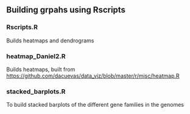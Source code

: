 ## Building grpahs using Rscripts 

### Rscripts.R
Builds heatmaps and dendrograms

### heatmap_Daniel2.R
Builds heatmaps, built from https://github.com/dacuevas/data_viz/blob/master/r/misc/heatmap.R

### stacked_barplots.R
To build stacked barplots of the different gene families in the genomes
